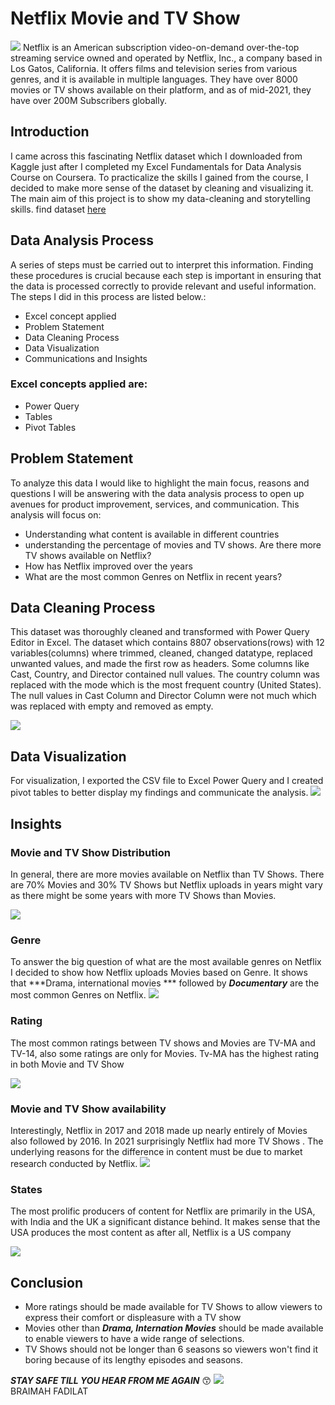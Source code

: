 # Netflix Movie and TV Show
![](https://github.com/FadilatBraimah/Netflix-Movie-and-TV-Show/blob/d140117bf1daaf8db6851061dabff29e45b5bb3d/netflixpic2.jpg)
Netflix is an American subscription video-on-demand over-the-top streaming service owned and operated by Netflix, Inc., a company based in Los Gatos, California. It offers films and television series from various genres, and it is available in multiple languages. They have over 8000 movies or TV shows available on their platform, and as of mid-2021, they have over 200M Subscribers globally.

## Introduction
I came across this fascinating Netflix dataset which I downloaded from Kaggle just after I completed my Excel Fundamentals for Data Analysis Course on Coursera. To practicalize the skills I gained from the course, I decided to make more sense of the dataset by cleaning and visualizing it.
The main aim of this project is to show my data-cleaning and storytelling skills. find dataset [here](https://www.kaggle.com/datasets/shivamb/netflix-shows)

## Data Analysis Process
A series of steps must be carried out to interpret this information. Finding these procedures is crucial because each step is important in ensuring that the data is processed correctly to provide relevant and useful information. The steps I did in this process are listed below.:

- Excel concept applied
- Problem Statement
- Data Cleaning Process
- Data Visualization
- Communications and Insights

### Excel concepts applied are:
- Power Query
- Tables
- Pivot Tables

## Problem Statement
To analyze this data I would like to highlight the main focus, reasons and questions I will be answering with the data analysis process to open up avenues for product improvement, services, and communication. This analysis will focus on:
- Understanding what content is available in different countries
- understanding the percentage of movies and TV shows. Are there more TV shows available on Netflix?
- How has Netflix improved over the years
- What are the most common Genres on Netflix in recent years?

## Data Cleaning Process
This dataset was thoroughly cleaned and transformed with Power Query Editor in Excel. The dataset which contains 8807 observations(rows) with 12 variables(columns) where trimmed, cleaned, changed datatype, replaced unwanted values, and made the first row as headers. 
Some columns like Cast, Country, and Director contained null values. The country column was replaced with the mode which is the most frequent country (United States). The null values in Cast Column and Director Column were not much which was replaced with empty and removed as empty.

![](https://github.com/FadilatBraimah/Netflix-Movie-and-TV-Show/blob/d140117bf1daaf8db6851061dabff29e45b5bb3d/netflixcleaned.jpg)

## Data Visualization
For visualization, I exported the CSV file to Excel Power Query and I created pivot tables to better display my findings and communicate the analysis.
![](https://github.com/FadilatBraimah/Netflix-Movie-and-TV-Show/blob/d140117bf1daaf8db6851061dabff29e45b5bb3d/Netflixviz.jpg)

## Insights
### Movie and TV Show Distribution
In general, there are more movies available on Netflix than TV Shows. There are 70% Movies and 30% TV Shows but Netflix uploads in years might vary as there might be some years with more TV Shows than Movies.

![](https://github.com/FadilatBraimah/Netflix-Movie-and-TV-Show/blob/d140117bf1daaf8db6851061dabff29e45b5bb3d/moviedistribution.jpg)

### Genre
To answer the big question of what are the most available genres on Netflix I decided to show how Netflix uploads Movies based on Genre. It shows that ***Drama, international movies *** followed by ***Documentary*** are the most common Genres on Netflix.
![](https://github.com/FadilatBraimah/Netflix-Movie-and-TV-Show/blob/d140117bf1daaf8db6851061dabff29e45b5bb3d/Genre.jpg)

### Rating
The most common ratings between TV shows and Movies are TV-MA and TV-14, also some ratings are only for Movies. Tv-MA has the highest rating in both Movie and TV Show

![](https://github.com/FadilatBraimah/Netflix-Movie-and-TV-Show/blob/d140117bf1daaf8db6851061dabff29e45b5bb3d/rating.jpg)

### Movie and TV Show availability
Interestingly, Netflix in 2017 and 2018 made up nearly entirely of Movies also followed by 2016. In 2021 surprisingly Netflix had more TV Shows . The underlying reasons for the difference in content must be due to market research conducted by Netflix.
![](https://github.com/FadilatBraimah/Netflix-Movie-and-TV-Show/blob/d140117bf1daaf8db6851061dabff29e45b5bb3d/yearsnetflix.jpg)

### States
The most prolific producers of content for Netflix are primarily in the USA, with India and the UK a significant distance behind. It makes sense that the USA produces the most content as after all, Netflix is a US company

![](https://github.com/FadilatBraimah/Netflix-Movie-and-TV-Show/blob/d140117bf1daaf8db6851061dabff29e45b5bb3d/state.jpg)

## Conclusion
- More ratings should be made available for TV Shows to allow viewers to express their comfort or displeasure with a TV show
- Movies other than ***Drama, Internation Movies*** should be made available to enable viewers to have a wide range of selections.
- TV Shows should not be longer than 6 seasons so viewers won't find it boring because of its lengthy episodes and seasons.

*__STAY SAFE TILL YOU HEAR FROM ME AGAIN__* 😙 
![](https://github.com/FadilatBraimah/Netflix-Movie-and-TV-Show/blob/d140117bf1daaf8db6851061dabff29e45b5bb3d/thankyounote.jpg)    
BRAIMAH FADILAT
